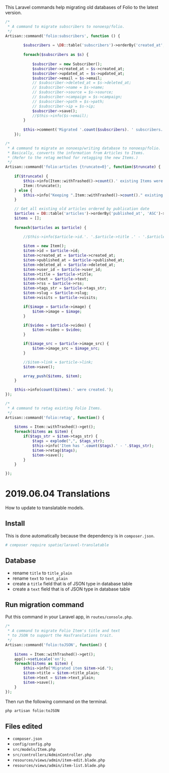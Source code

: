 This Laravel commands help migrating old databases of Folio to the latest version.

```php
/*
 * A command to migrate subscribers to nonoesp/folio.
 */
Artisan::command('folio:subscribers', function () {
    
        $subscribers = \DB::table('subscribers')->orderBy('created_at', 'ASC')->get();
        
        foreach($subscribers as $s) {
            
            $subscriber = new Subscriber();
            $subscriber->created_at = $s->created_at;
            $subscriber->updated_at = $s->updated_at;    
            $subscriber->email = $s->email;
            // $subscriber->deleted_at = $s->deleted_at;    
            // $subscriber->name = $s->name;
            // $subscriber->source = $s->source;
            // $subscriber->campaign = $s->campaign;
            // $subscriber->path = $s->path;
            // $subscriber->ip = $s->ip;
            $subscriber->save();
            //$this->info($s->email);
        }
    
        $this->comment('Migrated '.count($subscribers). ' subscribers.');
    });

/*
 * A command to migrate an nonoesp/writing database to nonoesp/folio.
 * Basically, converts the information from Articles to Items.
 * (Refer to the retag method for retagging the new Items.)
 */
Artisan::command('folio:articles {truncate=0}', function($truncate) {
    
    if($truncate) {
        $this->info(Item::withTrashed()->count().' existing Items were removed.');
        Item::truncate();
    } else {
        $this->info("Keeping ".Item::withTrashed()->count()." existing Items.");
    }

    // Get all existing old articles ordered by publication date
    $articles = DB::table('articles')->orderBy('published_at', 'ASC')->get();
    $items = [];
    
    foreach($articles as $article) {

        //$this->info($article->id.'. '.$article->title .' - '.$article->tags_str);
        
        $item = new Item();
        $item->id = $article->id;
        $item->created_at = $article->created_at;
        $item->published_at = $article->published_at;
        $item->deleted_at = $article->deleted_at;
        $item->user_id = $article->user_id;
        $item->title = $article->title;
        $item->text = $article->text;
        $item->rss = $article->rss;
        $item->tags_str = $article->tags_str;
        $item->slug = $article->slug;
        $item->visits = $article->visits;

        if($image = $article->image) {
            $item->image = $image;
        }

        if($video = $article->video) {
            $item->video = $video;
        }

        if($image_src = $article->image_src) {
            $item->image_src = $image_src;
        }

        //$item->link = $article->link;
        $item->save();

        array_push($items, $item);
    }

    $this->info(count($items).' were created.');
});

/*
 * A command to retag existing Folio Items.
 */
Artisan::command('folio:retag', function() {
    
    $items = Item::withTrashed()->get();
    foreach($items as $item) {
        if($tags_str = $item->tags_str) {
            $tags = explode(",", $tags_str);
            $this->info('Item has '.count($tags).' - '.$tags_str);
            $item->retag($tags);
            $item->save();
        }
    }

});
```

# 2019.06.04 Translations

How to update to translatable models.

## Install

This is done automatically because the dependency is in `composer.json`.

```bash
# composer require spatie/laravel-translatable
```

## Database

- rename `title` to `title_plain`
- rename `text` to `text_plain`
- create a `title` field that is of JSON type in database table
- create a `text` field that is of JSON type in database table

## Run migration command

Put this command in your Laravel app, in `routes/console.php`.

```php
/*
 * A command to migrate Folio Item's title and text
 * to JSON to support the HasTranslations trait.
 */
Artisan::command('folio:toJSON', function() {
    
    $items = Item::withTrashed()->get();
    app()->setLocale('en');
    foreach($items as $item) {
        $this->info("Migrated item $item->id.");
        $item->title = $item->title_plain;
        $item->text = $item->text_plain;
        $item->save();
    }
});
```

Then run the following command on the terminal.

```bash
php artisan folio:toJSON
```

## Files edited

- `composer.json`
- `config/config.php`
- `src/models/Item.php`
- `src/controllers/AdminController.php`
- `resources/views/admin/item-edit.blade.php`
- `resources/views/admin/item-list.blade.php`